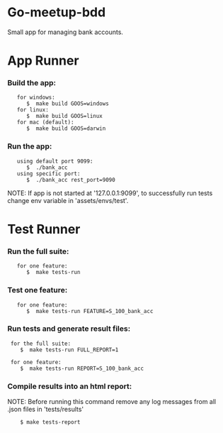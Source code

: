 Go-meetup-bdd
========
Small app for managing bank accounts. 

# App Runner

### Build the app:

       for windows:
          $  make build GOOS=windows    
       for linux:
          $  make build GOOS=linux    
       for mac (default):
          $  make build GOOS=darwin    
          
### Run the app:

       using default port 9099:
          $  ./bank_acc    
       using specific port:
          $  ./bank_acc rest_port=9090    

NOTE: If app is not started at '127.0.0.1:9099', to successfully run tests change env variable in 'assets/envs/test'. 
      
# Test Runner

### Run the full suite:

       for one feature:
          $  make tests-run 

### Test one feature:

       for one feature:
          $  make tests-run FEATURE=S_100_bank_acc

### Run tests and generate result files:

     for the full suite:
        $  make tests-run FULL_REPORT=1

     for one feature:
        $  make tests-run REPORT=S_100_bank_acc


### Compile results into an html report:
NOTE: Before running this command remove any log messages from all .json files in 'tests/results'

        $ make tests-report